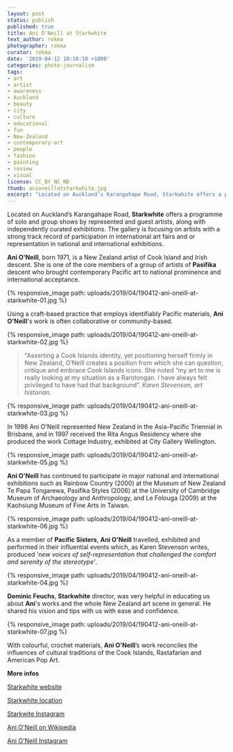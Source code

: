 ```yaml
---
layout: post
status: publish
published: true
title: Ani O'Neill at Starkwhite
text_author: rokma
photographer: rokma
curator: rokma
date: '2019-04-12 10:10:10 +1000'
categories: photo-journalism
tags:
- art
- artist
- awareness
- Auckland
- beauty
- city
- culture
- educational
- fun
- New-Zealand
- contemporary-art
- people
- fashion
- painting
- review
- visual
license: CC_BY_NC_ND
thumb: anioneillatstarkwhite.jpg
excerpt: "Located on Auckland’s Karangahape Road, Starkwhite offers a programme of solo and group shows by represented and guest artists, along with independently curated exhibitions. The gallery is focusing on artists with a strong track record of participation in international art fairs and or representation in national and international exhibitions. Ani O'Neill, born 1971, is a New Zealand artist of Cook Island and Irish descent. She is one of the core members of a group of artists of Pasifika descent who brought contemporary Pacific art to national prominence and international acceptance."
---
```


Located on Auckland’s Karangahape Road, **Starkwhite** offers a programme of solo and group shows by represented and guest artists, along with independently curated exhibitions. The gallery is focusing on artists with a strong track record of participation in international art fairs and or representation in national and international exhibitions.

**Ani O'Neill**, born 1971, is a New Zealand artist of Cook Island and Irish descent. She is one of the core members of a group of artists of **Pasifika** descent who brought contemporary Pacific art to national prominence and international acceptance.

{% responsive_image path: uploads/2019/04/190412-ani-oneill-at-starkwhite-01.jpg %}

Using a craft-based practice that employs identifiably Pacific materials, **Ani O'Neill**'s work is often collaborative or community-based.

{% responsive_image path: uploads/2019/04/190412-ani-oneill-at-starkwhite-02.jpg %}

>"Asserting a Cook Islands identity, yet positioning herself firmly in New Zealand, O’Neill creates a position from which she can question, critique and embrace Cook Islands icons. She noted “my art to me is really looking at my situation as a Rarotongan. I have always felt privileged to have had that background”. _Karen Stevenson, art historian._

{% responsive_image path: uploads/2019/04/190412-ani-oneill-at-starkwhite-03.jpg %}

In 1996 Ani O'Neill represented New Zealand in the Asia-Pacific Triennial in Brisbane, and in 1997 received the Rita Angus Residency where she produced the work Cottage Industry, exhibited at City Gallery Wellington.

{% responsive_image path: uploads/2019/04/190412-ani-oneill-at-starkwhite-05.jpg %}

**Ani O'Neill** has continued to participate in major national and international exhibitions such as Rainbow Country (2000) at the Museum of New Zealand Te Papa Tongarewa, Pasifika Styles (2006) at the University of Cambridge Museum of Archaeology and Anthropology, and Le Folouga (2009) at the Kaohsiung Museum of Fine Arts in Taiwan.

{% responsive_image path: uploads/2019/04/190412-ani-oneill-at-starkwhite-06.jpg %}

As a member of **Pacific Sisters**, **Ani O'Neill** travelled, exhibited and performed in their influential events which, as Karen Stevenson writes, produced _'new voices of self-representation that challenged the comfort and serenity of the stereotype'_.

{% responsive_image path: uploads/2019/04/190412-ani-oneill-at-starkwhite-04.jpg %}

**Dominic Feuchs**, **Starkwhite** director, was very helpful in educating us about **Ani**'s works and the whole New Zealand art scene in general. He shared his vision and tips with us with ease and confidence.

{% responsive_image path: uploads/2019/04/190412-ani-oneill-at-starkwhite-07.jpg %}

With colourful, crochet materials, **Ani O'Neill**’s work reconciles the influences of cultural traditions of the Cook Islands, Rastafarian and American Pop Art.

**More infos**

[Starkwhite website](http://www.starkwhite.co.nz/)

[Starkwhite location](https://goo.gl/maps/npUYvyqYVo82)

[Starkwite Instagram](https://www.instagram.com/starkwhite/)

[Ani O'Neill on Wikipedia](https://en.wikipedia.org/wiki/Ani_O'Neill)

[Ani O'Neill Instagram](https://www.instagram.com/anioneill/)
